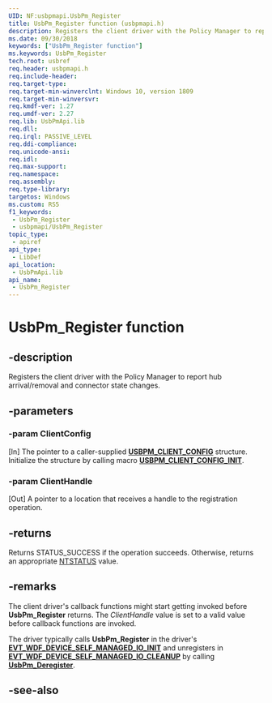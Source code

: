 ```yaml
---
UID: NF:usbpmapi.UsbPm_Register
title: UsbPm_Register function (usbpmapi.h)
description: Registers the client driver with the Policy Manager to report hub arrival/removal and connector state changes.
ms.date: 09/30/2018
keywords: ["UsbPm_Register function"]
ms.keywords: UsbPm_Register
tech.root: usbref
req.header: usbpmapi.h
req.include-header: 
req.target-type: 
req.target-min-winverclnt: Windows 10, version 1809
req.target-min-winversvr: 
req.kmdf-ver: 1.27
req.umdf-ver: 2.27
req.lib: UsbPmApi.lib
req.dll: 
req.irql: PASSIVE_LEVEL
req.ddi-compliance: 
req.unicode-ansi: 
req.idl: 
req.max-support: 
req.namespace: 
req.assembly: 
req.type-library: 
targetos: Windows
ms.custom: RS5
f1_keywords:
 - UsbPm_Register
 - usbpmapi/UsbPm_Register
topic_type:
 - apiref
api_type:
 - LibDef
api_location:
 - UsbPmApi.lib
api_name:
 - UsbPm_Register
---
```


# UsbPm_Register function


## -description

Registers the client driver with the Policy Manager to report hub arrival/removal and connector state changes.

## -parameters

### -param ClientConfig

[In] The pointer to a caller-supplied [**USBPM_CLIENT_CONFIG**](ns-usbpmapi-_usbpm_client_config.md) structure. Initialize the structure by calling macro [**USBPM_CLIENT_CONFIG_INIT**](nf-usbpmapi-usbpm_client_config_init.md).

### -param ClientHandle

[Out] A pointer to a location that receives a handle to the registration operation.

## -returns

Returns STATUS_SUCCESS if the operation succeeds. Otherwise, returns an appropriate [NTSTATUS](/windows-hardware/drivers/kernel/ntstatus-values) value.

## -remarks

The client driver's callback functions might start getting invoked before **UsbPm_Register** returns. The _ClientHandle_ value is set to a valid value before callback functions are invoked. 

The driver typically calls **UsbPm_Register** in the driver's [**EVT_WDF_DEVICE_SELF_MANAGED_IO_INIT**](../wdfdevice/nc-wdfdevice-evt_wdf_device_self_managed_io_init.md) and unregisters in [**EVT_WDF_DEVICE_SELF_MANAGED_IO_CLEANUP**](../wdfdevice/nc-wdfdevice-evt_wdf_device_self_managed_io_cleanup.md) by calling [**UsbPm_Deregister**](nf-usbpmapi-usbpm_deregister.md).

## -see-also
